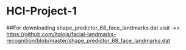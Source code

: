 # HCI-Project-1 

##For downloading shape_predictor_68_face_landmarks.dat visit ->> https://github.com/italojs/facial-landmarks-recognition/blob/master/shape_predictor_68_face_landmarks.dat
